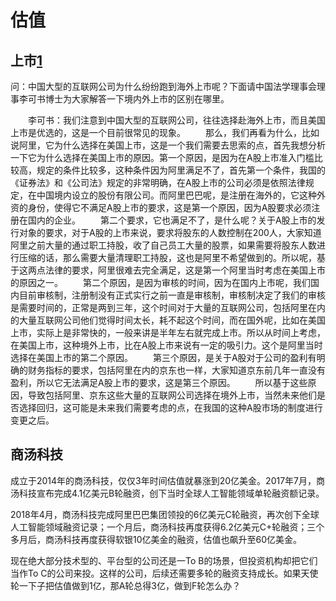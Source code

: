 # 估值


## 上市[1]

问：中国大型的互联网公司为什么纷纷跑到海外上市呢？下面请中国法学理事会理事李可书博士为大家解答一下境内外上市的区别在哪里。

　　李可书：我们注意到中国大型的互联网公司，往往选择赴海外上市，而且美国上市是优选的，这是一个目前很常见的现象。
　　那么，我们再看为什么，比如说阿里，它为什么选择在美国上市，这是一个我们需要去思索的点，首先我想分析一下它为什么选择在美国上市的原因。第一个原因，是因为在A股上市准入门槛比较高，规定的条件比较多，这种条件因为阿里满足不了，首先第一个条件，我国的《证券法》和《公司法》规定的非常明确，在A股上市的公司必须是依照法律规定，在中国境内设立的股份有限公司。而阿里巴巴呢，是注册在海外的，它这种外资的身份，使得它不满足A股上市的要求，这是第一个原因，因为A股要求必须注册在国内的企业。
　　第二个要求，它也满足不了，是什么呢？关于A股上市的发行对象的要求，对于A股的上市来说，要求将股东的人数控制在200人，大家知道阿里之前大量的通过职工持股，收了自己员工大量的股票，如果需要将股东人数进行压缩的话，那么需要大量清理职工持股，这也是阿里不希望做到的。所以呢，基于这两点法律的要求，阿里很难去完全满足，这是第一个阿里当时考虑在美国上市的原因之一。
　　第二个原因，是因为审核的时间，因为在国内上市呢，我们国内目前审核制，注册制没有正式实行之前一直是审核制，审核制决定了我们的审核是需要时间的，正常是两到三年，这个时间对于大量的互联网公司，包括阿里在内的大量互联网公司他们觉得时间太长，耗不起这个时间，而在国外呢，比如在美国上市，实际上是非常快的，一般来讲是半年左右就完成上市。所以从时间上考虑，在美国上市，这种境外上市，比在A股上市来说有一定的吸引力。这个是阿里当时选择在美国上市的第二个原因。
　　第三个原因，是关于A股对于公司的盈利有明确的财务指标的要求，包括阿里在内的京东也一样，大家知道京东前几年一直没有盈利，所以它无法满足A股上市的要求，这是第三个原因。
　　所以基于这些原因，导致包括阿里、京东这些大量的互联网公司选择在境外上市，当然未来他们是否选择回归，这可能是未来我们需要考虑的点，在我国的这种A股市场的制度进行变更之后。

## 商汤科技

成立于2014年的商汤科技，仅仅3年时间估值就暴涨到20亿美金。2017年7月，商汤科技宣布完成4.1亿美元B轮融资，创下当时全球人工智能领域单轮融资额记录。

2018年4月，商汤科技完成阿里巴巴集团领投的6亿美元C轮融资，再次创下全球人工智能领域融资记录；一个月后，商汤科技再度获得6.2亿美元C+轮融资；三个多月后，商汤科技再度获得软银10亿美金的融资，估值也飙升至60亿美金。

现在绝大部分技术型的、平台型的公司还是一To B的场景，但投资机构却把它们当作To C的公司来投。这样的公司，后续还需要多轮的融资支持成长。如果天使轮一下子把估值做到1亿，那A轮总得3亿，做到F轮怎么办？

##

[1]: https://www.bilibili.com/video/av21295743/
